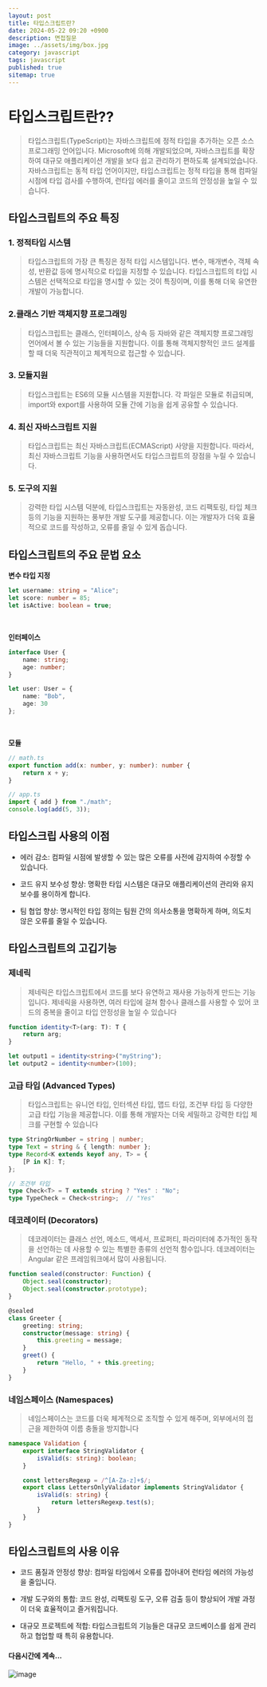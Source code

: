 ```yaml
---
layout: post
title: 타입스크립트란?
date: 2024-05-22 09:20 +0900
description: 면접질문
image: ../assets/img/box.jpg
category: javascript
tags: javascript 
published: true
sitemap: true
---
```


# 타입스크립트란??
>타입스크립트(TypeScript)는 자바스크립트에 정적 타입을 추가하는 오픈 소스 프로그래밍 언어입니다. Microsoft에 의해 개발되었으며, 자바스크립트를 확장하여 대규모 애플리케이션 개발을 보다 쉽고 관리하기 편하도록 설계되었습니다. 자바스크립트는 동적 타입 언어이지만, 타입스크립트는 정적 타입을 통해 컴파일 시점에 타입 검사를 수행하여, 런타임 에러를 줄이고 코드의 안정성을 높일 수 있습니다.

## 타입스크립트의 주요 특징

### 1. 정적타입 시스템
> 타입스크립트의 가장 큰 특징은 정적 타입 시스템입니다. 변수, 매개변수, 객체 속성, 반환값 등에 명시적으로 타입을 지정할 수 있습니다. 타입스크립트의 타입 시스템은 선택적으로 타입을 명시할 수 있는 것이 특징이며, 이를 통해 더욱 유연한 개발이 가능합니다.

### 2.클래스 기반 객체지향 프로그래밍
> 타입스크립트는 클래스, 인터페이스, 상속 등 자바와 같은 객체지향 프로그래밍 언어에서 볼 수 있는 기능들을 지원합니다. 이를 통해 객체지향적인 코드 설계를 할 때 더욱 직관적이고 체계적으로 접근할 수 있습니다.

### 3. 모듈지원
> 타입스크립트는 ES6의 모듈 시스템을 지원합니다. 각 파일은 모듈로 취급되며, import와 export를 사용하여 모듈 간에 기능을 쉽게 공유할 수 있습니다.

### 4. 최신 자바스크립트 지원
> 타입스크립트는 최신 자바스크립트(ECMAScript) 사양을 지원합니다. 따라서, 최신 자바스크립트 기능을 사용하면서도 타입스크립트의 장점을 누릴 수 있습니다.

### 5. 도구의 지원
> 강력한 타입 시스템 덕분에, 타입스크립트는 자동완성, 코드 리팩토링, 타입 체크 등의 기능을 지원하는 풍부한 개발 도구를 제공합니다. 이는 개발자가 더욱 효율적으로 코드를 작성하고, 오류를 줄일 수 있게 돕습니다.

## 타입스크립트의 주요 문법 요소

**변수 타입 지정**
````typescript
let username: string = "Alice";
let score: number = 85;
let isActive: boolean = true;
````
<br>

**인터페이스**
````typescript
interface User {
    name: string;
    age: number;
}

let user: User = {
    name: "Bob",
    age: 30
};

````
<br>

**모듈**
````typescript
// math.ts
export function add(x: number, y: number): number {
    return x + y;
}

// app.ts
import { add } from "./math";
console.log(add(5, 3));

````

## 타입스크립 사용의 이점

- 에러 감소: 컴파일 시점에 발생할 수 있는 많은 오류를 사전에 감지하여 수정할 수 있습니다. <br>

- 코드 유지 보수성 향상: 명확한 타입 시스템은 대규모 애플리케이션의 관리와 유지 보수를 용이하게 합니다. <br>

- 팀 협업 향상: 명시적인 타입 정의는 팀원 간의 의사소통을 명확하게 하며, 의도치 않은 오류를 줄일 수 있습니다. <br>

## 타입스크립트의 고깁기능

### 제네릭 
> 제네릭은 타입스크립트에서 코드를 보다 유연하고 재사용 가능하게 만드는 기능입니다. 제네릭을 사용하면, 여러 타입에 걸쳐 함수나 클래스를 사용할 수 있어 코드의 중복을 줄이고 타입 안정성을 높일 수 있습니다

````typescript
function identity<T>(arg: T): T {
    return arg;
}

let output1 = identity<string>("myString");
let output2 = identity<number>(100);
````


### 고급 타입 (Advanced Types) 
> 타입스크립트는 유니언 타입, 인터섹션 타입, 맵드 타입, 조건부 타입 등 다양한 고급 타입 기능을 제공합니다. 이를 통해 개발자는 더욱 세밀하고 강력한 타입 체크를 구현할 수 있습니다

````typescript
type StringOrNumber = string | number;
type Text = string & { length: number };
type Record<K extends keyof any, T> = {
    [P in K]: T;
};

// 조건부 타입
type Check<T> = T extends string ? "Yes" : "No";
type TypeCheck = Check<string>;  // "Yes"

````

### 데코레이터 (Decorators)
> 데코레이터는 클래스 선언, 메소드, 액세서, 프로퍼티, 파라미터에 추가적인 동작을 선언하는 데 사용할 수 있는 특별한 종류의 선언적 함수입니다. 데코레이터는 Angular 같은 프레임워크에서 많이 사용됩니다.

````typescript
function sealed(constructor: Function) {
    Object.seal(constructor);
    Object.seal(constructor.prototype);
}

@sealed
class Greeter {
    greeting: string;
    constructor(message: string) {
        this.greeting = message;
    }
    greet() {
        return "Hello, " + this.greeting;
    }
}
````

### 네임스페이스 (Namespaces)
> 네임스페이스는 코드를 더욱 체계적으로 조직할 수 있게 해주며, 외부에서의 접근을 제한하여 이름 충돌을 방지합니다

````typescript
namespace Validation {
    export interface StringValidator {
        isValid(s: string): boolean;
    }

    const lettersRegexp = /^[A-Za-z]+$/;
    export class LettersOnlyValidator implements StringValidator {
        isValid(s: string) {
            return lettersRegexp.test(s);
        }
    }
}

````

## 타입스크립트의 사용 이유

- 코드 품질과 안정성 향상: 컴파일 타임에서 오류를 잡아내어 런타임 에러의 가능성을 줄입니다. <br>

- 개발 도구와의 통합: 코드 완성, 리팩토링 도구, 오류 검출 등이 향상되어 개발 과정이 더욱 효율적이고 즐거워집니다. <br>

- 대규모 프로젝트에 적합: 타입스크립트의 기능들은 대규모 코드베이스를 쉽게 관리하고 협업할 때 특히 유용합니다. <br>

#### 다음시간에 계속...
![image](https://github.com/nicejmp1/nicejmp1.github.io/assets/163364733/90a41f22-19d3-4d17-b649-016d5880fa98)